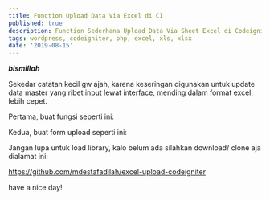 ```yaml
---
title: Function Upload Data Via Excel di CI
published: true
description: Function Sederhana Upload Data Via Sheet Excel di Codeigniter
tags: wordpress, codeigniter, php, excel, xls, xlsx
date: '2019-08-15'
---
```


***bismillah***

Sekedar catatan kecil gw ajah, karena keseringan digunakan untuk update data master yang ribet input lewat interface, mending dalam format excel, lebih cepet.

Pertama, buat fungsi seperti ini:
<script src="https://gist.github.com/mdestafadilah/e261f5c4cd33f89a4c705f7a56c45650.js"></script>

Kedua, buat form upload seperti ini:
<script src="https://gist.github.com/mdestafadilah/ca77ee86bc8ed898951711edfc487ae1.js"></script>

Jangan lupa untuk load library, kalo belum ada silahkan download/ clone aja dialamat ini:

https://github.com/mdestafadilah/excel-upload-codeigniter

have a nice day!